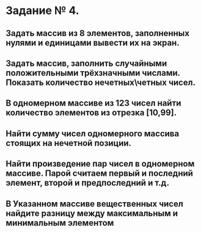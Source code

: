 # Задание № 4.

## Задать массив из 8 элементов, заполненных нулями и единицами вывести их на экран.
## Задать массив, заполнить случайными положительными трёхзначными числами. Показать количество нечетных\четных чисел.
## В одномерном массиве из 123 чисел найти количество элементов из отрезка [10,99].
## Найти сумму чисел одномерного массива стоящих на нечетной позиции.
## Найти произведение пар чисел в одномерном массиве. Парой считаем первый и последний элемент, второй и предпоследний и т.д.
## В Указанном массиве вещественных чисел найдите разницу между максимальным и минимальным элементом
